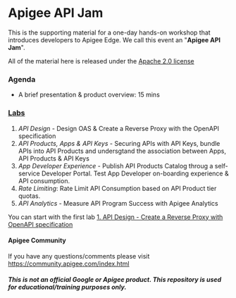 # Apigee API Jam
This is the supporting material for a one-day hands-on workshop that introduces developers to Apigee Edge. We call this event an "**Apigee API Jam**".

All of the material here is released under the [Apache 2.0 license](./LICENSE.md)

### Agenda
* A brief presentation & product overview: 15 mins

### [Labs](./Labs/Core) 
1. *API Design* - Design OAS & Create a Reverse Proxy with the OpenAPI specification
2. *API Products, Apps & API Keys* - Securing APIs with API Keys, bundle APIs into API Products and undersgtand the association between Apps, API Products & API Keys
3. *App Developer Experience* - Publish API Products Catalog throug a self-service Developer Portal. Test App Developer on-boarding experience & API consumption.
4. *Rate Limiting*: Rate Limit API Consumption based on API Product tier quotas.
5. *API Analytics* - Measure API Program Success with Apigee Analytics

You can start with the first lab [1. API Design - Create a Reverse Proxy with OpenAPI specification](https://github.com/aliceinapiland/apijam/tree/master/Module-1/Labs/Lab%201%20API%20Design%20-%20Create%20a%20Reverse%20Proxy%20with%20OpenAPI%20specification)

#### Apigee Community 
If you have any questions/comments please visit https://community.apigee.com/index.html

##### This is not an official Google or Apigee product. This repository is used for educational/training purposes only.
